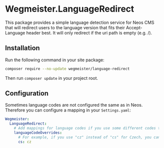 # Wegmeister.LanguageRedirect

This package provides a simple language detection service for Neos CMS that will redirect users to the language version that fits their Accept-Language header best. It will only redirect if the uri path is empty (e.g. /).

## Installation

Run the following command in your site package:

```bash
composer require --no-update wegmeister/language-redirect
```

Then run `composer update` in your project root.

## Configuration

Sometimes language codes are not configured the same as in Neos. Therefore you can configure a mapping in your `Settings.yaml`:

```yaml
Wegmeister:
  LanguageRedirect:
    # Add mappings for language codes if you use some different codes than the default ones.
    languageCodeOverrides:
      # For example, if you use "cz" instead of "cs" for Czech, you can add this mapping:
      cs: cz
```
